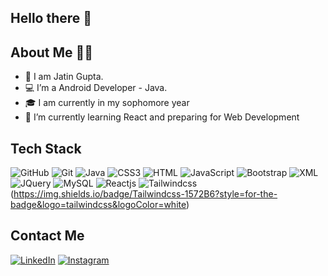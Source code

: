   ## Hello there 👋
  
  
  ## About Me 👨‍💻
  
- 👀 I am Jatin Gupta.
- 💻 I’m a Android Developer - Java. 
- 🎓 I am currently in my sophomore year
- 🌱 I’m currently learning React and preparing for Web Development

## Tech Stack 
![GitHub](https://img.shields.io/badge/GitHub-100000?style=for-the-badge&logo=github&logoColor=skyblue)
![Git](https://img.shields.io/badge/Git-1572B6?style=for-the-badge&logo=Git&logoColor=white)
![Java](https://img.shields.io/badge/JAVA-100000?style=for-the-badge&logo=JAVA&logoColor=skyblue)
![CSS3](https://img.shields.io/badge/CSS3-1572B6?style=for-the-badge&logo=css3&logoColor=white)
![HTML](https://img.shields.io/badge/HTML5-100000?style=for-the-badge&logo=html5&logoColor=skyblue)
![JavaScript](https://img.shields.io/badge/JavaScript-1572B6?style=for-the-badge&logo=javascript&logoColor=skyblue)
![Bootstrap](https://img.shields.io/badge/Bootstrap-100000?style=for-the-badge&logo=bootstrap&logoColor=white)
![XML](https://img.shields.io/badge/XML-1572B6?style=for-the-badge&logo=xml&logoColor=skyblue)
![JQuery](https://img.shields.io/badge/JQuery-100000?style=for-the-badge&logo=jquery&logoColor=white)
![MySQL](https://img.shields.io/badge/MySQL-1572B6?style=for-the-badge&logo=mysql&logoColor=skyblue)
![Reactjs](https://img.shields.io/badge/Reactjs-100000?style=for-the-badge&logo=react&logoColor=white)
![Tailwindcss](https://img.shields.io/badge/Tailwindcss-1572B6?style=for-the-badge&logo=tailwindcss&logoColor=white)
(https://img.shields.io/badge/Tailwindcss-1572B6?style=for-the-badge&logo=tailwindcss&logoColor=white)

## Contact Me
[![LinkedIn](https://img.shields.io/badge/LinkedIn-0077B5?style=for-the-badge&logo=linkedin&logoColor=white)](https://www.linkedin.com/in/jatin-androiddev/)
[![Instagram](https://img.shields.io/badge/Instagram-0077B5?style=for-the-badge&logo=instagram&logoColor=skyblue)](https://www.instagram.com/jatinrj_13/)
